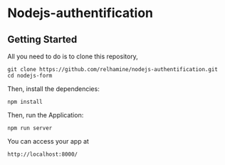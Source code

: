 # Nodejs-authentification

## Getting Started

All you need to do is to clone this repository,

```
git clone https://github.com/relhamine/nodejs-authentification.git
cd nodejs-form
```

Then, install the dependencies:

```
npm install
```

Then, run the Application:

```
npm run server
```

You can access your app at 

```
http://localhost:8000/
```
